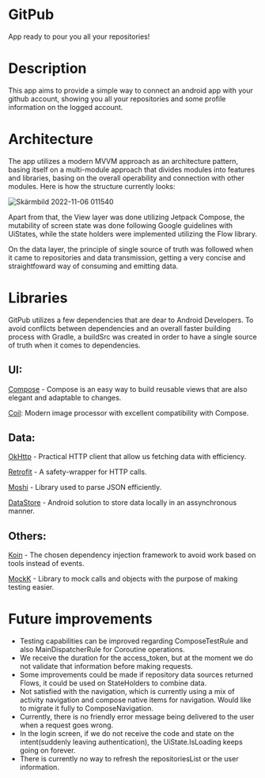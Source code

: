 # GitPub
 App ready to pour you all your repositories!
 
 # Description
 
 This app aims to provide a simple way to connect an android app with your github account, showing you all your repositories and some profile information on the logged account.
 
 # Architecture
 The app utilizes a modern MVVM approach as an architecture pattern, basing itself on a multi-module approach that divides modules into features and libraries, basing on the overall operability and connection with other modules. Here is how the structure currently looks:
 
 
![Skärmbild 2022-11-06 011540](https://user-images.githubusercontent.com/23667489/200148233-27039d94-7273-4ab8-b1ea-8c6be947b254.png)

Apart from that, the View layer was done utilizing Jetpack Compose, the mutability of screen state was done following Google guidelines with UiStates, while the state holders were implemented utilizing the Flow library.

On the data layer, the principle of single source of truth was followed when it came to repositories and data transmission, getting a very concise and straightfoward way of consuming and emitting data.

# Libraries

GitPub utilizes a few dependencies that are dear to Android Developers. To avoid conflicts between dependencies and an overall faster building process with Gradle, a buildSrc was created in order to have a single source of truth when it comes to dependencies.

 ## UI:

[Compose](https://developer.android.com/jetpack/compose?gclid=Cj0KCQjwk5ibBhDqARIsACzmgLQmoRGBqjhfIS01MLVLXSMgwhHyuDDprFlVzv2nv-7XbLJoxNiC39oaAr_4EALw_wcB&gclsrc=aw.ds) - Compose is an easy way to build reusable views that are also elegant and adaptable to changes.

[Coil](https://coil-kt.github.io/coil/): Modern image processor with excellent compatibility with Compose.

## Data:

[OkHttp](https://square.github.io/okhttp/) - Practical HTTP client that allow us fetching data with efficiency.

[Retrofit](https://square.github.io/retrofit/) - A safety-wrapper for HTTP calls.

[Moshi](https://github.com/square/moshi) - Library used to parse JSON efficiently.

[DataStore](https://developer.android.com/topic/libraries/architecture/datastore?gclid=CjwKCAiA9qKbBhAzEiwAS4yeDbZ5PodKraD4RLDE8EoFKscwo-WyyrRW3RB09cingsykCaKc1FHAoRoCGFUQAvD_BwE&gclsrc=aw.ds) - Android solution to store data locally in an assynchronous manner.

## Others:

[Koin](https://insert-koin.io/) - The chosen dependency injection framework to avoid work based on tools instead of events.

[MockK](https://mockk.io/) - Library to mock calls and objects with the purpose of making testing easier.

# Future improvements
- Testing capabilities can be improved regarding ComposeTestRule and also MainDispatcherRule for Coroutine operations.
- We receive the duration for the access_token, but at the moment we do not validate that information before making requests.
- Some improvements could be made if repository data sources returned Flows, it could be used on StateHolders to combine data.
- Not satisfied with the navigation, which is currently using a mix of activity navigation and compose native items for navigation. Would like to migrate it fully to ComposeNavigation.
- Currently, there is no friendly error message being delivered to the user when a request goes wrong.
- In the login screen, if we do not receive the code and state on the intent(suddenly leaving authentication), the UiState.IsLoading keeps going on forever.
- There is currently no way to refresh the repositoriesList or the user information.

